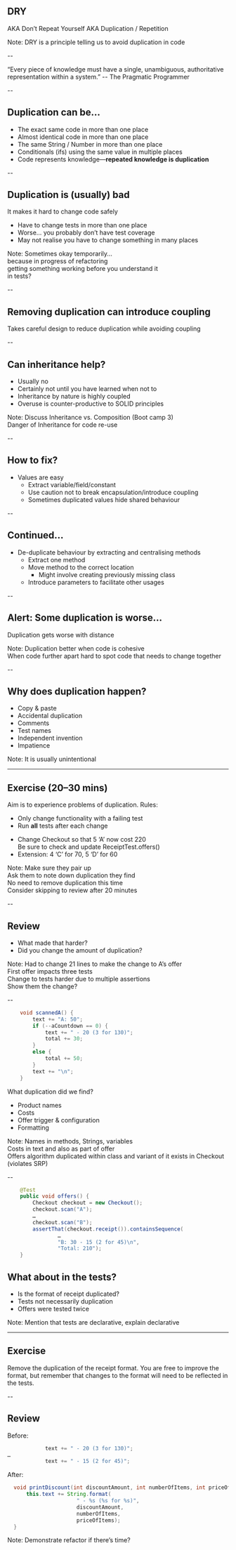 ## DRY

AKA Don’t Repeat Yourself
AKA Duplication / Repetition

Note: DRY is a principle telling us to avoid duplication in code  

--

“Every piece of knowledge must have a single, unambiguous, authoritative representation within a system.”
	-- The Pragmatic Programmer

--

## Duplication can be…

+ The exact same code in more than one place
+ Almost identical code in more than one place
+ The same String / Number in more than one place
+ Conditionals (ifs) using the same value in multiple places
+ Code represents knowledge—**repeated knowledge is duplication**

--

## Duplication is (usually) bad

It makes it hard to change code safely

+ Have to change tests in more than one place
+ Worse… you probably don’t have test coverage
+ May not realise you have to change something in many places

Note: Sometimes okay temporarily…  
  because in progress of refactoring  
  getting something working before you understand it  
  in tests?  

--

## Removing duplication can introduce coupling

Takes careful design to reduce duplication while avoiding coupling

--

## Can inheritance help?

+ Usually no
+ Certainly not until you have learned when not to
+ Inheritance by nature is highly coupled
+ Overuse is counter-productive to SOLID principles

Note: Discuss Inheritance vs. Composition (Boot camp 3)  
  Danger of Inheritance for code re-use  

--

## How to fix?

+ Values are easy
  + Extract variable/field/constant
  + Use caution not to break encapsulation/introduce coupling
  + Sometimes duplicated values hide shared behaviour

--

## Continued…

+ De-duplicate behaviour by extracting and centralising methods
  + Extract one method
  + Move method to the correct location
    + Might involve creating previously missing class
  + Introduce parameters to facilitate other usages

--

## Alert: Some duplication is worse…

Duplication gets worse with distance

Note: Duplication better when code is cohesive  
  When code further apart hard to spot code that needs to change together 

--

## Why does duplication happen?

+ Copy & paste
+ Accidental duplication
+ Comments
+ Test names
+ Independent invention
+ Impatience

Note: It is usually unintentional  

---

## Exercise (20–30 mins)

Aim is to experience problems of duplication. Rules:

* Only change functionality with a failing test
* Run **all** tests after each change
+ Change Checkout so that 5 ‘A’ now cost 220  
  Be sure to check and update ReceiptTest.offers()
+ Extension: 4 ‘C’ for 70, 5 ‘D’ for 60

Note: Make sure they pair up  
  Ask them to note down duplication they find  
  No need to remove duplication this time  
  Consider skipping to review after 20 minutes  

--

## Review

+ What made that harder?
+ Did you change the amount of duplication?

Note: 
  Had to change 21 lines to make the change to A’s offer  
  First offer impacts three tests  
  Change to tests harder due to multiple assertions  
  Show them the change?  

--

```java
    void scannedA() {
        text += "A: 50";
        if (--aCountdown == 0) {
            text += " - 20 (3 for 130)";
            total += 30;
        }
        else {
            total += 50;
        }
        text += "\n";
    }
```
What duplication did we find?
+ Product names
+ Costs
+ Offer trigger & configuration
+ Formatting

Note: Names in methods, Strings, variables  
  Costs in text and also as part of offer  
  Offers algorithm duplicated within class and variant of it exists in Checkout (violates SRP)  

--

```java
    @Test
    public void offers() {
        Checkout checkout = new Checkout();
        checkout.scan("A");
        …
        checkout.scan("B");
        assertThat(checkout.receipt()).containsSequence(
                …
                "B: 30 - 15 (2 for 45)\n",
                "Total: 210");
    }
```

## What about in the tests?

+ Is the format of receipt duplicated?
+ Tests not necessarily duplication
+ Offers were tested twice

Note: Mention that tests are declarative, explain declarative  

---

## Exercise

Remove the duplication of the receipt format. You are free to improve the format, but remember that changes to the format will need to be reflected in the tests.

--

## Review

Before:
```java
            text += " - 20 (3 for 130)";
…
            text += " - 15 (2 for 45)";
```

After:
```java
  void printDiscount(int discountAmount, int numberOfItems, int priceOfItems) {
      this.text += String.format(
                      " - %s (%s for %s)",
                      discountAmount,
                      numberOfItems,
                      priceOfItems);
  }
```

Note: Demonstrate refactor if there’s time?  